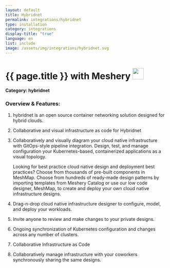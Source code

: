 ```yaml
---
layout: default
title: Hybridnet
permalink: integrations/hybridnet
type: installation
category: integrations
display-title: "true"
language: en
list: include
image: /assets/img/integrations/hybridnet.svg
---
```


<h1>{{ page.title }} with Meshery <img src="{{ page.image }}" style="width: 35px; height: 35px;" /></h1>


#### Category: hybridnet

### Overview & Features:
1. hybridnet is an open source container networking solution designed for hybrid clouds.



2. Collaborative and visual infrastructure as code for Hybridnet

4. 
    Collaboratively and visually diagram your cloud native infrastructure with GitOps-style pipeline integration. Design, test, and manage configuration your Kubernetes-based, containerized applications as a visual topology.



    Looking for best practice cloud native design and deployment best practices? Choose from thousands of pre-built components in MeshMap. Choose from hundreds of ready-made design patterns by importing templates from Meshery Catalog or use our low code designer, MeshMap, to create and deploy your own cloud native infrastructure designs.



5. Drag-n-drop cloud native infrastructure designer to configure, model, and deploy your workloads.

6. Invite anyone to review and make changes to your private designs.

7. Ongoing synchronization of Kubernetes configuration and changes across any number of clusters.

8. Collaborative Infrastructure as Code

9. Collaboratively manage infrastructure with your coworkers synchronously sharing the same designs.

